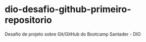 # dio-desafio-github-primeiro-repositorio
Desafio de projeto sobre Git/GitHub do Bootcamp Santader - DIO
